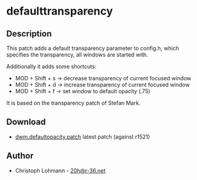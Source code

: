 # defaulttransparency

## Description

This patch adds a default transparency parameter to config.h, which specifies the
transparency, all windows are started with.

Additionally it adds some shortcuts:

 * MOD + Shift + s -> decrease transparency of current focused window
 * MOD + Shift + d -> increase transparency of current focused window
 * MOD + Shift + f -> set window to default opacity (.75)

It is based on the transparency patch of Stefan Mark.

## Download

 * [dwm.defaultopacity.patch](http://dwm.suckless.org/patches/defaulttransparency)
   latest patch (against r1521)

## Author

 * Christoph Lohmann - <20h@r-36.net>


